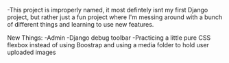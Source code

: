 -This project is improperly named, it most defintely isnt my first Django project, but rather just a fun project where I'm messing around with a bunch of different things and learning to use new features.

New Things:
    -Admin
    -Django debug toolbar
    -Practicing a little pure CSS flexbox instead of using Boostrap and using a media folder to hold user uploaded images

